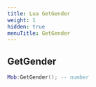 ```yaml
---
title: Lua GetGender
weight: 1
hidden: true
menuTitle: GetGender
---
```

## GetGender
```lua
Mob:GetGender(); -- number
```